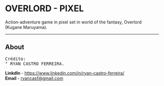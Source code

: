 # OVERLORD - PIXEL
Action-adventure game in pixel set in world of the fantasy, Overlord (Kugane Maruyama).
<hr />

## About

<pre>
Crédito:
° RYAN CASTRO FERREIRA.
</pre>
<b>LinkdIn </b>- https://www.linkedin.com/in/ryan-castro-ferreira/ <br>
<b>Email </b>- ryancasf@gmail.com <br> <br>

